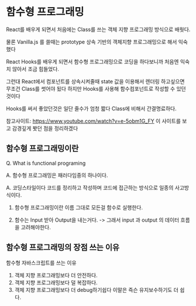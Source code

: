 # 함수형 프로그래밍

React를 배우게 되면서 처음에는 Class를 쓰는 객체 지향 프로그래밍 방식으로 배웟다.

물론 Vanilla.js 를 쓸때는 prototype 상속 기반의 객체지향 프로그래밍으로 해서 익숙했다

React Hooks를 배우게 되면서 함수형 프로그래밍으로 코딩을 하다보니까 처음엔 익숙치 않아서 조금 힘들었다.

그런대 React에서 컴포넌트를 상속시켜줄때 state 값을 이용해서 렌더링 하고싶으면 무조건 Class를 썻어야 됬다 하지만 Hooks를 사용해 함수컴포넌트로 작성할 수 있던것이다

Hooks를 써서 좋았던것은 일단 줄수가 엄청 짧다 Class에 비해서 간결명료하다.

참고사이트: https://www.youtube.com/watch?v=e-5obm1G_FY 이 사이트를 보고 감경깊게 봣던 점을 정리하겠다

## 함수형 프로그래밍이란

Q. What is functional programing

A. 함수형 프로그래밍은 패러다임중의 하나이다.

A. 코딩스타일이다 코드를 정리하고 작성하며 코드에 접근하는 방식으로 일종의 사고방식이다.

1. 함수형 프로그래밍이란 이름 그대로 모든걸 함수로 실행한다.

2. 함수는 Input 받아 Output을 내는거다. -> 그래서 input 과 output 의 데이터 흐름을 고려해야한다.

## 함수형 프로그래밍의 장점 쓰는 이유

함수형 자바스크립트를 쓰는 이유

1. 객체 지향 프로그래밍보다 더 안전하다.
2. 객체 지향 프로그래밍보다 덜 복잡하다.
3. 객체 지향 프로그래밍보다 더 debug하기쉽다 이말은 즉슨 유지보수하기도 더 쉽다.
